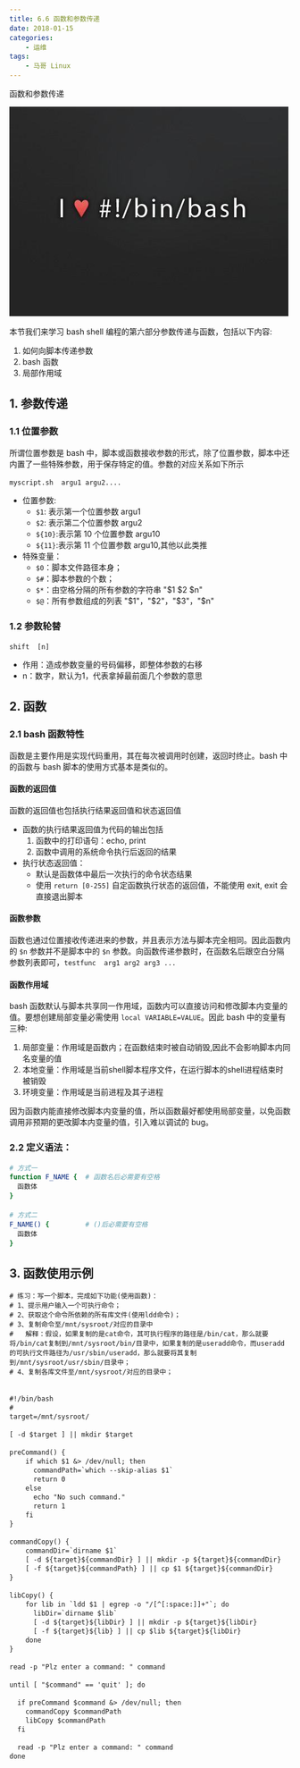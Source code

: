 ```yaml
---
title: 6.6 函数和参数传递
date: 2018-01-15
categories:
    - 运维
tags:
    - 马哥 Linux
---
```


函数和参数传递

![linux-mt](/images/linux_mt/linux_mt.jpg)
<!-- more -->

本节我们来学习 bash shell 编程的第六部分参数传递与函数，包括以下内容:
1. 如何向脚本传递参数
2. bash 函数
3. 局部作用域

## 1. 参数传递
### 1.1 位置参数
所谓位置参数是 bash 中，脚本或函数接收参数的形式，除了位置参数，脚本中还内置了一些特殊参数，用于保存特定的值。参数的对应关系如下所示

`myscript.sh  argu1 argu2....`
- 位置参数:
  - `$1`: 表示第一个位置参数 argu1
  - `$2`: 表示第二个位置参数 argu2
  - `${10}`:表示第 10 个位置参数 argu10
  - `${11}`:表示第 11 个位置参数 argu10,其他以此类推
- 特殊变量：
  - `$0`：脚本文件路径本身；
  - `$#`：脚本参数的个数；
  - `$*`：由空格分隔的所有参数的字符串 "$1 $2 $n"
  - `$@`：所有参数组成的列表 "$1"，"$2"，"$3"，"$n"

### 1.2 参数轮替
`shift  [n]`
- 作用：造成参数变量的号码偏移，即整体参数的右移
- n：数字，默认为1，代表拿掉最前面几个参数的意思

## 2. 函数
### 2.1 bash 函数特性
函数是主要作用是实现代码重用，其在每次被调用时创建，返回时终止。bash 中的函数与 bash 脚本的使用方式基本是类似的。

#### 函数的返回值
函数的返回值也包括执行结果返回值和状态返回值
- 函数的执行结果返回值为代码的输出包括
    1. 函数中的打印语句：echo, print
    2. 函数中调用的系统命令执行后返回的结果
- 执行状态返回值：
    - 默认是函数体中最后一次执行的命令状态结果
    - 使用 `return [0-255]` 自定函数执行状态的返回值，不能使用 exit, exit 会直接退出脚本

#### 函数参数
函数也通过位置接收传递进来的参数，并且表示方法与脚本完全相同。因此函数内的 `$n` 参数并不是脚本中的 `$n` 参数。向函数传递参数时，在函数名后跟空白分隔参数列表即可，`testfunc  arg1 arg2 arg3 ...`

#### 函数作用域
bash 函数默认与脚本共享同一作用域，函数内可以直接访问和修改脚本内变量的值。要想创建局部变量必需使用 `local VARIABLE=VALUE`。因此 bash 中的变量有三种:
1. 局部变量：作用域是函数内；在函数结束时被自动销毁,因此不会影响脚本内同名变量的值
2. 本地变量：作用域是当前shell脚本程序文件，在运行脚本的shell进程结束时被销毁
3. 环境变量：作用域是当前进程及其子进程

因为函数内能直接修改脚本内变量的值，所以函数最好都使用局部变量，以免函数调用非预期的更改脚本内变量的值，引入难以调试的 bug。

### 2.2 定义语法：
```bash
# 方式一
function F_NAME {  # 函数名后必需要有空格
  函数体
}

# 方式二
F_NAME() {         # ()后必需要有空格
  函数体
}
```

## 3. 函数使用示例
```
# 练习：写一个脚本，完成如下功能(使用函数)：
# 1、提示用户输入一个可执行命令；
# 2、获取这个命令所依赖的所有库文件(使用ldd命令)；
# 3、复制命令至/mnt/sysroot/对应的目录中
#   解释：假设，如果复制的是cat命令，其可执行程序的路径是/bin/cat，那么就要将/bin/cat复制到/mnt/sysroot/bin/目录中，如果复制的是useradd命令，而useradd的可执行文件路径为/usr/sbin/useradd，那么就要将其复制到/mnt/sysroot/usr/sbin/目录中；
# 4、复制各库文件至/mnt/sysroot/对应的目录中；


#!/bin/bash
#
target=/mnt/sysroot/

[ -d $target ] || mkdir $target

preCommand() {
    if which $1 &> /dev/null; then
      commandPath=`which --skip-alias $1`
      return 0
    else
      echo "No such command."
      return 1
    fi
}

commandCopy() {
    commandDir=`dirname $1`
    [ -d ${target}${commandDir} ] || mkdir -p ${target}${commandDir}
    [ -f ${target}${commandPath} ] || cp $1 ${target}${commandDir}
}

libCopy() {
    for lib in `ldd $1 | egrep -o "/[^[:space:]]+"`; do
      libDir=`dirname $lib`
      [ -d ${target}${libDir} ] || mkdir -p ${target}${libDir}
      [ -f ${target}${lib} ] || cp $lib ${target}${libDir}
    done
}

read -p "Plz enter a command: " command

until [ "$command" == 'quit' ]; do

  if preCommand $command &> /dev/null; then
    commandCopy $commandPath
    libCopy $commandPath
  fi

  read -p "Plz enter a command: " command
done
```
